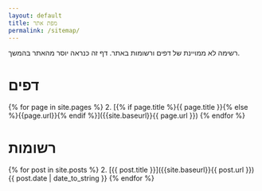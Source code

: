```yaml
---
layout: default
title: מפת אתר
permalink: /sitemap/
---
```

רשימה לא ממויינת של דפים ורשומות באתר. דף זה כנראה יוסר מהאתר בהמשך.

# דפים
{% for page in site.pages %}
2. [{% if page.title %}{{ page.title }}{% else %}{{page.url}}{% endif %}]({{site.baseurl}}{{ page.url }})
{% endfor %}
# רשומות
{% for post in site.posts %}
2. [{{ post.title }}]({{site.baseurl}}{{ post.url }}) {{ post.date | date_to_string }}
{% endfor %}

